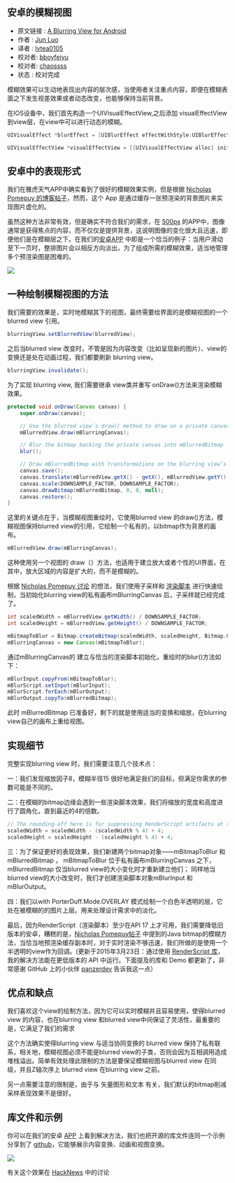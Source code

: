 安卓的模糊视图
---

>
* 原文链接 : [A Blurring View for Android](http://developers.500px.com/2015/03/17/a-blurring-view-for-android.html)
* 作者 : [Jun Luo](https://500px.com/junluo)
* 译者 : [lvtea0105](https://github.com/lvtea0105) 
* 校对者: [bboyfeiyu](https://github.com/bboyfeiyu)  
* 校对者: [chaossss](https://github.com/chaossss)  
* 状态 :   校对完成




模糊效果可以生动地表现出内容的层次感，当使用者关注重点内容，即便在模糊表面之下发生视差效果或者动态改变，也能够保持当前背景。   

在IOS设备中，我们首先构造一个UIVisualEffectView,之后添加 visualEffectView 到view层，在view中可以进行动态的模糊。

```java
UIVisualEffect *blurEffect = [UIBlurEffect effectWithStyle:UIBlurEffectStyleLight];

UIVisualEffectView *visualEffectView = [[UIVisualEffectView alloc] initWithEffect:blurEffect];
```

## 安卓中的表现形式

我们在雅虎天气APP中确实看到了很好的模糊效果实例，但是根据 [Nicholas Pomepuy 的博客帖子](http://nicolaspomepuy.fr/blur-effect-for-android-design/)，然而，这个 App 是通过缓存一张预渲染的背景图片来实现图片虚化的。

虽然这种方法非常有效，但是确实不符合我们的需求，在 [500px](https://500px.com/) 的APP中，图像通常是获得焦点的内容，而不仅仅是提供背景，这说明图像的变化很大且迅速，即便他们是在模糊层之下。在我们的[安卓APP](https://play.google.com/store/apps/details?id=com.fivehundredpx.viewer) 中即是一个恰当的例子：当用户滑动至下一页时，整排图片会以相反方向淡出，为了组成所需的模糊效果，适当地管理多个预渲染图是困难的。

![](http://developers.500px.com/images/2015-03-17-500px-android-tour-blurring.png)

## 一种绘制模糊视图的方法 ##

我们需要的效果是，实时地模糊其下的视图，最终需要给界面的是模糊视图的一个 blurred view 引用。

```java
blurringView.setBlurredView(blurredView);
```

之后当blurred view 改变时，不管是因为内容改变（比如呈现新的图片）、view的变换还是处在动画过程，我们都要刷新 blurring view。

```java
blurringView.invalidate();
```

为了实现 blurring view, 我们需要继承 view类并重写 onDraw()方法来渲染模糊效果。

```java
protected void onDraw(Canvas canvas) {
    super.onDraw(canvas);

    // Use the blurred view’s draw() method to draw on a private canvas.
    mBlurredView.draw(mBlurringCanvas);

    // Blur the bitmap backing the private canvas into mBlurredBitmap
    blur();

    // Draw mBlurredBitmap with transformations on the blurring view’s main canvas.
    canvas.save();
    canvas.translate(mBlurredView.getX() - getX(), mBlurredView.getY() - getY());
    canvas.scale(DOWNSAMPLE_FACTOR, DOWNSAMPLE_FACTOR);
    canvas.drawBitmap(mBlurredBitmap, 0, 0, null);
    canvas.restore();
}
```

这里的关键点在于，当模糊视图重绘时，它使用blurred view 的draw()方法，模糊视图保持blurred view的引用，它绘制一个私有的，以bitmap作为背景的画布。

```java
mBlurredView.draw(mBlurringCanvas);
```

这种使用另一个视图的 draw（）方法，也适用于建立放大或者个性的UI界面，在其中，放大区域的内容是扩大的，而不是模糊的。

根据 [Nicholas Pomepuy 讨论](http://nicolaspomepuy.fr/blur-effect-for-android-design/) 的想法，我们使用子采样和 [渲染脚本](http://developer.android.com/guide/topics/renderscript/compute.html) 进行快速绘制，当初始化blurring view的私有画布mBlurringCanvas 后，子采样就已经完成了。

```java
int scaledWidth = mBlurredView.getWidth() / DOWNSAMPLE_FACTOR;
int scaledHeight = mBlurredView.getHeight() / DOWNSAMPLE_FACTOR;

mBitmapToBlur = Bitmap.createBitmap(scaledWidth, scaledHeight, Bitmap.Config.ARGB_8888);
mBlurringCanvas = new Canvas(mBitmapToBlur);
```

通过mBlurringCanvas的 建立与恰当的渲染脚本初始化，重绘时的blur()方法如下：

```java
mBlurInput.copyFrom(mBitmapToBlur);
mBlurScript.setInput(mBlurInput);
mBlurScript.forEach(mBlurOutput);
mBlurOutput.copyTo(mBlurredBitmap);
```

此时 mBlurredBitmap 已准备好，剩下的就是使用适当的变换和缩放，在blurring view自己的画布上重绘视图。

## 实现细节

完整实现blurring view 时，我们需要注意几个技术点：

一：我们发现缩放因子8，模糊半径15 很好地满足我们的目标，但满足你需求的参数可能是不同的。

二：在模糊的bitmap边缘会遇到一些渲染脚本效果，我们将缩放的宽度和高度进行了圆角化，直到最近的4的倍数。

```java
// The rounding-off here is for suppressing RenderScript artifacts at the edge.
scaledWidth = scaledWidth - (scaledWidth % 4) + 4;
scaledHeight = scaledHeight - (scaledHeight % 4) + 4;
```

三：为了保证更好的表现效果，我们新建两个bitmap对象——mBitmapToBlur 和 mBlurredBitmap ，
mBitmapToBlur 位于私有画布mBlurringCanvas 之下， mBlurredBitmap 仅当blurred view的大小变化时才重新建立他们；
同样地当blurred view的大小改变时，我们才创建渲染脚本对象mBlurInput 和 mBlurOutput。

四：我们以with PorterDuff.Mode.OVERLAY 模式绘制一个白色半透明的层，它处在被模糊的的图片上层。用来处理设计需求中的淡化。

最后，因为RenderScript（渲染脚本）至少在API 17 上才可用，我们需要降低旧版本的安卓，糟糕的是，[Nicholas Pomepuy帖子](http://nicolaspomepuy.fr/blur-effect-for-android-design/) 中提到的Java bitmap的模糊方法，当恰当地预渲染缓存副本时，对于实时渲染不够迅速，我们所做的是使用一个半透明的view作为回调。(更新于2015年3月23日：通过使用 [RenderScript 库](http://android-developers.blogspot.ca/2013/09/renderscript-in-android-support-library.html)，我的解决方法能在更低版本的 API 中运行。下面提及的库和 Demo 都更新了，非常感谢 GitHub 上的小伙伴 [panzerdev](https://github.com/panzerdev) 告诉我这一点）

## 优点和缺点

我们喜欢这个view的绘制方法，因为它可以实时模糊并且容易使用，使得blurred view 的内容，也在blurring view 和blurred view中间保证了灵活性，最重要的是，它满足了我们的需求

这个方法确实使得blurring view 与适当协同变换的 blurred view 保持了私有联系，相关地，模糊视图必须不能是blurred view的子类，否则会因为互相调用造成堆栈溢出。简单有效处理此限制的方法是要保证模糊视图与blurred view 在同级，并且Z轴次序上 blurred view 在blurring view 之前。

另一点需要注意的限制是，由于与 矢量图形和文本 有关，我们默认的bitmap削减采样表现效果不是很好。

## 库文件和示例

你可以在我们的安卓 [APP](https://play.google.com/store/apps/details?id=com.fivehundredpx.viewer) 上看到解决方法，我们也把开源的库文件连同一个示例分享到了 [github](https://github.com/500px/500px-android-blur)，它能够展示内容变换、动画和视图变换。

![](https://github.com/500px/500px-android-blur/raw/master/blurdemo.gif)

有关这个效果在 [HackNews](https://news.ycombinator.com/item?id=9219097) 中的讨论